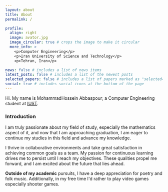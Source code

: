 ```yaml
---
layout: about
title: About
permalink: /

profile:
  align: right
  image: avator.jpg
  image_circular: true # crops the image to make it circular
  more_info: >
    <p>Computer Engineering</p>
    <p>Iran University of Science and Technology</p>
    <p>Tehran, Iran</p>

news: false # includes a list of news items
latest_posts: false # includes a list of the newest posts
selected_papers: false # includes a list of papers marked as "selected={true}"
social: true # includes social icons at the bottom of the page
---
```

Hi. My name is MohammadHossein Abbaspour; a Computer Engineering student at [IUST](http://www.iust.ac.ir/en).

### **Introduction**

I am truly passionate about my field of study, especially the mathematics aspect of it, and now that I am approaching graduation, I am eager to continue my studies in this field and advance my knowledge.

I thrive in collaborative environments and take great satisfaction in achieving common goals as a team. My passion for continuous learning drives me to persist until I reach my objectives. These qualities propel me forward, and I am excited about the future that lies ahead.

**Outside of my academic** pursuits, I have a deep appreciation for poetry and folk music. Additionally, in my free time I'd rather to play video games especially shooter games.
